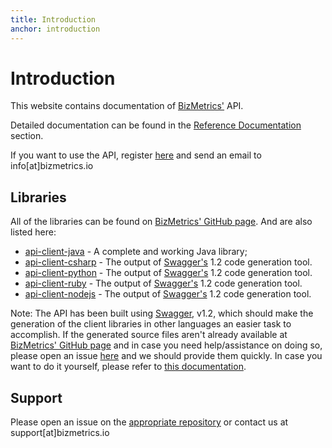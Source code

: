 ```yaml
---
title: Introduction
anchor: introduction
---
```


# Introduction

This website contains documentation of [BizMetrics'](https://www.bizmetrics.io) API.

Detailed documentation can be found in the [Reference Documentation](/reference) section.

If you want to use the API, register [here](https://www.bizmetrics.io/#subscribe) and send an email to info[at]bizmetrics.io 

## Libraries

All of the libraries can be found on [BizMetrics' GitHub page](https://github.com/BizMetrics). And are also listed here:

 * [api-client-java](https://github.com/BizMetrics/api-client-java) - A complete and working Java library;
 * [api-client-csharp](https://github.com/BizMetrics/api-client-csharp) - The output of [Swagger's](http://swagger.io/) 1.2 code generation tool.
 * [api-client-python](https://github.com/BizMetrics/api-client-python) - The output of [Swagger's](http://swagger.io/) 1.2 code generation tool.
 * [api-client-ruby](https://github.com/BizMetrics/api-client-ruby) - The output of [Swagger's](http://swagger.io/) 1.2 code generation tool.
 * [api-client-nodejs](https://github.com/BizMetrics/api-client-nodejs) - The output of [Swagger's](http://swagger.io/) 1.2 code generation tool.
 
Note: The API has been built using [Swagger](http://swagger.io/), v1.2, which should make the generation of the client libraries in other languages an easier task to accomplish. If the generated source files aren't already available at [BizMetrics' GitHub page](https://github.com/BizMetrics) and in case you need help/assistance on doing so, please open an issue [here](https://github.com/BizMetrics/bizmetrics.github.io/issues) and we should provide them quickly. In case you want to do it yourself, please refer to [this documentation](https://github.com/swagger-api/swagger-codegen/tree/v2.0.18). 

## Support

Please open an issue on the [appropriate repository](https://github.com/BizMetrics) or contact us at support[at]bizmetrics.io
